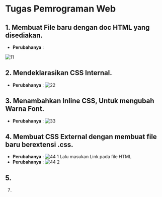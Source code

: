 # Tugas Pemrograman Web

## 1. Membuat File baru dengan doc HTML yang disediakan. 
- **Perubahanya** :

![11](https://user-images.githubusercontent.com/56239989/113124116-64670480-923f-11eb-84c7-36136f2c85d9.jpg)
## 2. Mendeklarasikan CSS Internal. 
- **Perubahanya** :
![22](https://user-images.githubusercontent.com/56239989/113124128-6630c800-923f-11eb-8251-2ce31a1351c7.jpg)
## 3. Menambahkan Inline CSS, Untuk mengubah Warna Font. 
- **Perubahanya** :
![33](https://user-images.githubusercontent.com/56239989/113124534-cde71300-923f-11eb-9f71-d2de3fe9ab1b.jpg)
## 4. Membuat CSS External dengan membuat file baru berextensi .css.
- **Perubahanya** :
![44 1](https://user-images.githubusercontent.com/56239989/113124540-cf184000-923f-11eb-9167-a156f0728cc0.jpg)
   Lalu masukan Link pada file HTML
- **Perubahanya** :
![44 2](https://user-images.githubusercontent.com/56239989/113124542-cf184000-923f-11eb-8ce5-610ee32a438d.jpg)
## 5. 
7. 

